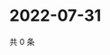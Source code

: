 # 2022-07-31

共 0 条

<!-- BEGIN WEIBO -->
<!-- 最后更新时间 Sun Jul 31 2022 00:01:23 GMT+0800 (China Standard Time) -->

<!-- END WEIBO -->
